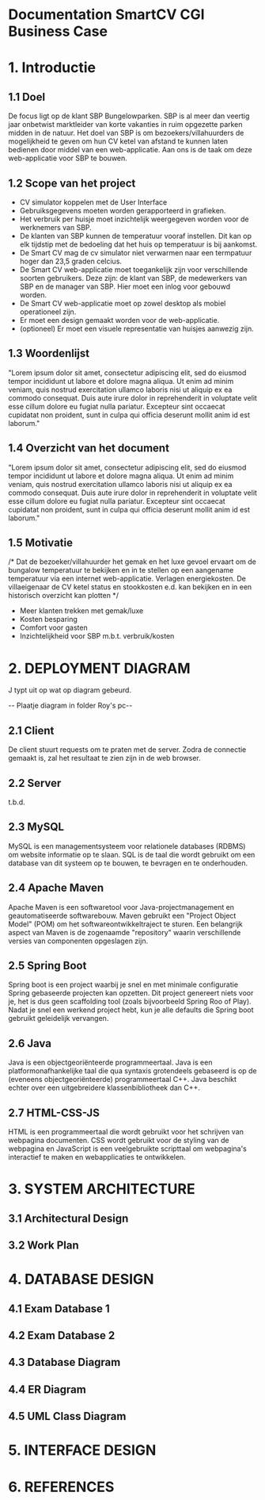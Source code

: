 # Documentation SmartCV CGI Business Case

# 1. Introductie

## 1.1 Doel

De focus ligt op de klant SBP Bungelowparken. SBP is al meer dan veertig jaar onbetwist marktleider van korte vakanties in ruim opgezette parken midden in de natuur. Het doel van SBP is om bezoekers/villahuurders de mogelijkheid te geven om hun CV ketel van afstand te kunnen laten bedienen door middel van een web-applicatie. Aan ons is de taak om deze web-applicatie voor SBP te bouwen.  

## 1.2 Scope van het project

- CV simulator koppelen met de User Interface
- Gebruiksgegevens moeten worden gerapporteerd in grafieken. 
- Het verbruik per huisje moet inzichtelijk weergegeven worden voor de werknemers van SBP. 
- De klanten van SBP kunnen de temperatuur vooraf instellen. Dit kan op elk tijdstip met de bedoeling dat het huis op temperatuur is bij aankomst. 
- De Smart CV mag de cv simulator niet verwarmen naar een termpatuur hoger dan 23,5 graden celcius. 
- De Smart CV web-applicatie moet toegankelijk zijn voor verschillende soorten gebruikers. Deze zijn: de klant van SBP, de medewerkers van SBP en de manager van SBP. Hier moet een inlog voor gebouwd worden. 
- De Smart CV web-applicatie moet op zowel desktop als mobiel operationeel zijn.  
- Er moet een design gemaakt worden voor de web-applicatie. 
- (optioneel) Er moet een visuele representatie van huisjes aanwezig zijn. 

## 1.3 Woordenlijst

"Lorem ipsum dolor sit amet, consectetur adipiscing elit, sed do eiusmod
tempor incididunt ut labore et dolore magna aliqua. Ut enim ad minim 
veniam, quis nostrud exercitation ullamco laboris nisi ut aliquip ex ea 
commodo consequat. Duis aute irure dolor in reprehenderit in voluptate 
velit esse cillum dolore eu fugiat nulla pariatur. Excepteur sint 
occaecat cupidatat non proident, sunt in culpa qui officia deserunt 
mollit anim id est laborum."

## 1.4 Overzicht van het document

"Lorem ipsum dolor sit amet, consectetur adipiscing elit, sed do eiusmod
tempor incididunt ut labore et dolore magna aliqua. Ut enim ad minim 
veniam, quis nostrud exercitation ullamco laboris nisi ut aliquip ex ea 
commodo consequat. Duis aute irure dolor in reprehenderit in voluptate 
velit esse cillum dolore eu fugiat nulla pariatur. Excepteur sint 
occaecat cupidatat non proident, sunt in culpa qui officia deserunt 
mollit anim id est laborum."

## 1.5 Motivatie
/* Dat de bezoeker/villahuurder het gemak en het luxe gevoel ervaart om de bungalow temperatuur te bekijken en in te stellen op een aangename temperatuur via een internet web-applicatie.
Verlagen energiekosten.
De villaeigenaar de CV ketel status en stookkosten e.d. kan bekijken en in een historisch overzicht kan plotten */

- Meer klanten trekken met gemak/luxe
- Kosten besparing
- Comfort voor gasten
- Inzichtelijkheid voor SBP m.b.t. verbruik/kosten

# 2. DEPLOYMENT DIAGRAM

J typt uit op wat op diagram gebeurd.

-- Plaatje diagram in folder Roy's pc--

## 2.1 Client
De client stuurt requests om te praten met de server. Zodra de connectie gemaakt is, zal het resultaat te zien zijn in de web browser.  

## 2.2 Server
t.b.d.

## 2.3 MySQL
MySQL is een managementsysteem voor relationele databases (RDBMS) om website informatie op te slaan. SQL is de taal die wordt gebruikt om een database van dit systeem op te bouwen, te bevragen en te onderhouden.

## 2.4 Apache Maven
Apache Maven is een softwaretool voor Java-projectmanagement en geautomatiseerde softwarebouw. Maven gebruikt een "Project Object Model" (POM) om het softwareontwikkeltraject te sturen. Een belangrijk aspect van Maven is de zogenaamde "repository" waarin verschillende versies van componenten opgeslagen zijn.

## 2.5 Spring Boot
Spring boot is een project waarbij je snel en met minimale configuratie Spring gebaseerde projecten kan opzetten. Dit project genereert niets voor je, het is dus geen scaffolding tool (zoals bijvoorbeeld Spring Roo of Play). Nadat je snel een werkend project hebt, kun je alle defaults die Spring boot gebruikt geleidelijk vervangen.

## 2.6 Java
Java is een objectgeoriënteerde programmeertaal. Java is een platformonafhankelijke taal die qua syntaxis grotendeels gebaseerd is op de (eveneens objectgeoriënteerde) programmeertaal C++. Java beschikt echter over een uitgebreidere klassenbibliotheek dan C++.

## 2.7 HTML-CSS-JS
HTML is een programmeertaal die wordt gebruikt voor het schrijven van webpagina documenten. CSS wordt gebruikt voor de styling van de webpagina en JavaScript is een veelgebruikte scripttaal om webpagina's interactief te maken en webapplicaties te ontwikkelen.

# **3. SYSTEM ARCHITECTURE**

## 3.1 **Architectural Design**

## **3.2 Work Plan**

# **4. DATABASE DESIGN**

## **4.1 Exam Database 1**

## **4.2 Exam Database 2**

## **4.3 Database Diagram**

## **4.4 ER Diagram**

## **4.5 UML Class Diagram**

# **5. INTERFACE DESIGN**

# **6. REFERENCES**

